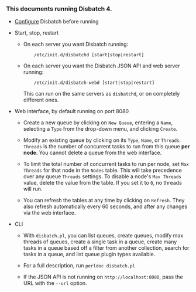 ### This documents running Disbatch 4.

* [Configure](Configuring.md) Disbatch before running

* Start, stop, restart

  * On each server you want Disbatch running:

            /etc/init.d/disbatchd [start|stop|restart]

  * On each server you want the Disbatch JSON API and web server running:

            /etc/init.d/disbatch-webd [start|stop|restart]

    This can run on the same servers as `disbatchd`, or on completely different
    ones.

* Web interface, by default running on port 8080

  * Create a new queue by clicking on `New Queue`, entering a `Name`, selecting
    a `Type` from the drop-down menu, and clicking `Create`.

  * Modify an existing queue by clicking on its `Type`, `Name`, or `Threads`.
    `Threads` is the number of concurrent tasks to run from this queue **per
    node**. You cannot delete a queue from the web interface.

  * To limit the total number of concurrent tasks to run per node, set `Max
    Threads` for that node in the `Nodes` table. This will take precedence over
    any queue `Threads` settings. To disable a node's `Max Threads` value,
    delete the value from the table. If you set it to `0`, no threads will run.

  * You can refresh the tables at any time by clicking on `Refresh`. They also
    refresh automatically every 60 seconds, and after any changes via the web
    interface.

* CLI

  * With `disbatch.pl`, you can list queues, create queues, modify max threads
    of queues, create a single task in a queue, create many tasks in a queue
    based off a filter from another collection, search for tasks in a queue, and
    list queue plugin types available.

  * For a full description, run `perldoc disbatch.pl`

  * If the JSON API is not running on `http://localhost:8080`, pass the URL with
    the `--url` option.
